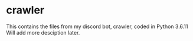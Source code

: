# crawler
This contains the files from my discord bot, crawler, coded in Python 3.6.11
Will add more desciption later.
